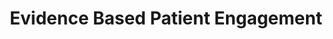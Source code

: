 ---
title: Evidence Based Patient Engagement
bgcolor: "#2e376b"
image:
subtitle:
summary: Way to Health is a web-based platform that enables and automates research into healthy behavior interventions. Interventions found to be successful can be applied to various populations and rolled out at scale quickly.

keyfeatures:
  blurbs:
    - icon: comments
      iconcolor: white
      header: Patient Communication
      text: >
        Choose from a variety of communication techniques or combine them in interesting ways tailored to a patient's behavior including texting 
    - icon: heartbeat
      iconcolor: white
      header: Device Integration
      text: >
        Capture remotely collected health data simply and seamlessly into our system, enabling scalable, integrated and personalized initiatives.
    - icon: code-fork
      iconcolor: white
      header: Clinical Trials
      text: >
         Way To Health is a tool purpose built to design and deploy behavioral change and interventional (bedside to home) research.
    - icon: money
      iconcolor: white    
      header: Behavioral Economics
      text: >
        Various social and financial incentives are pre-built and available in the platform.
    - icon: trophy
      iconcolor: white
      header: Gamification
      text: >
        The platform allows patients to earn points, level up, use lifelines and more. Now combine this with peers or support partners and the results can be eye-opening. 
    - icon: random
      iconcolor: white
      header: Rules Engine
      text: >
        The Way To Health platform provides a flexible rules engine with easy configuration driven by data captured from patients via communications or devices.

stats:
  highlights:
    - title: Supported Projects
      metric: 85
    - title: Patients Engaged
      metric: 15000
    - title: Peer Reviewed Publications
      metric: 38
customers:
  title: TRUSTED BY LEADING RESEARCH AND CLINICAL ORGANIZATIONS
  logos:
    - logo: /img/logos/penn.png
      organizationName: The University Of Pennsylvania
      caseStudyLink:
    - logo: /img/logos/washu.jpeg
      organizationName: Washington University in St. Louis
      caseStudyLink:
    - logo: /img/logos/duke1.png
      organizationName: Duke University 
      caseStudyLink:
    - logo: /img/logos/harvard.jpeg
      organizationName: Harvard University
      caseStudyLink:
    - logo: /img/logos/jhu.png
      organizationName: Johns Hopkins
      caseStudyLink:
    - logo: /img/logos/mayo.png
      organizationName: Mayo Clinic
      caseStudyLink:
whydosomething:
  intro: Patient engagement has been called the [blockbuster drug of the 21st century](http://healthstandards.com/blog/2012/08/28/drug-of-the-century/). But it continues to elude a solution and in the meantime, the problem continues to grow. 
  problems:
    - problem: Eighty-six percent of the nation’s $2.7 trillion annual health care expenditures are for people with chronic and mental health conditions.
      graphic:
      source:
    - problem: Medication adherence continues to be challenge even post fill. 
      graphic:
      source: Test [Truven Health Analytics-NPR Health Poll](https://truvenhealth.com/media-room/press-releases/detail/prid/209/truven-health-analytics-npr-health-poll-finds-cost-is-top-cause-of-unfilled-prescriptions)
    - problem: Patient engagement is the key to prevention
      graphic:
      source: 
whyus:
  intro: 
  solutions:
    - solution:
      description:
    - solution:
      description:
    - solution:
      description:
---